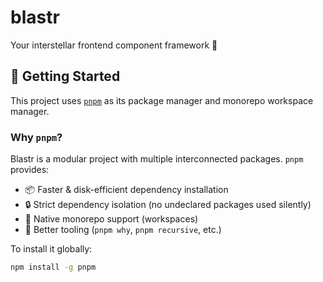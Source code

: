 # blastr
Your interstellar frontend component framework 🚀

## 🚀 Getting Started

This project uses [`pnpm`](https://pnpm.io) as its package manager and monorepo workspace manager.

### Why `pnpm`?

Blastr is a modular project with multiple interconnected packages. `pnpm` provides:

- 📦 Faster & disk-efficient dependency installation
- 🔒 Strict dependency isolation (no undeclared packages used silently)
- 🚀 Native monorepo support (workspaces)
- 🧠 Better tooling (`pnpm why`, `pnpm recursive`, etc.)

To install it globally:

```bash
npm install -g pnpm
```